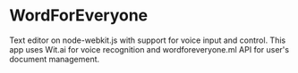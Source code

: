 # WordForEveryone
Text editor on node-webkit.js with support for voice input and control. This app uses Wit.ai for voice recognition and wordforeveryone.ml API for user's document management.
